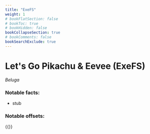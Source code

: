 ```yaml
---
title: "ExeFS"
weight: 1
# bookFlatSection: false
# bookToc: true
# bookHidden: false
bookCollapseSection: true
# bookComments: false
bookSearchExclude: true
---
```

# Let's Go Pikachu & Eevee (ExeFS)

*Beluga*

### Notable facts:
 - stub

### Notable offsets:

{{<csv-to-markdown file="data/beluga/exefs.csv">}}